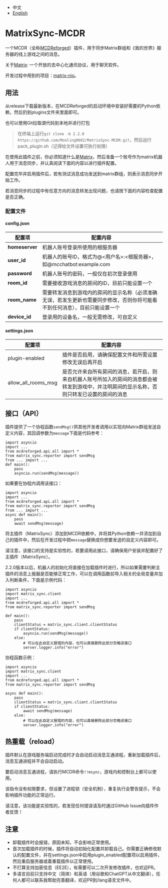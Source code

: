 - 中文
- [English](https://github.com/Mooling0602/MatrixSync-MCDR/blob/main/README_en_us.md)

# MatrixSync-MCDR
一个MCDR（全称[MCDReforged](https://mcdreforged.com/)）插件，用于同步Matrix群组和《我的世界》服务器的线上游戏之间的消息。

关于[Matrix](https://matrix.org/): 一个开放的去中心化通讯协议，用于聊天软件。

开发过程中用到的项目：[matrix-nio](https://pypi.org/project/matrix-nio/)。

## 用法
从release下载最新版本，在MCDReforged的启动环境中安装好需要的Python依赖，然后扔到plugins文件夹里面即可。

也可以使用Git拉取源代码到本地并进行打包
> 在终端上运行`git clone -b 2.2.0 https://github.com/Mooling0602/MatrixSync-MCDR.git`，然后运行pack_plugin.sh（记得给文件设置可执行权限）

在使用此插件之前，你必须知道什么是[Matrix](https://matrix.org/)，然后准备一个账号作为matrix机器人用于消息同步，并认真阅读下面的内容以进行插件配置。

配置完毕并启用插件后，若有测试消息成功发送到matrix群组，则表示消息同步开始工作。

若消息同步的过程中有任意方向的消息转发出现问题，也请按下面的内容检查配置是否正确。

### 配置文件
#### config.json

| 配置项 | 配置内容 |
| - | - |
| **homeserver** | 机器人账号登录所使用的根服务器 |
| **user_id** | 机器人的账号ID，格式为@<用户名>:<根服务器>，如@mcchatbot:example.com |
| **password** | 机器人账号的密码，一般仅在初次登录使用 |
| **room_id** | 需要接收游戏消息的房间的ID，目前只能设置一个 |
| **room_name** | 需要转发消息到游戏内的房间的显示名称（必须准确无误，若发生更新也需要同步修改，否则你将可能看不到任何消息），目前只能设置一个 |
| **device_id** | 登录用的设备名，一般无需修改，可自定义 |

#### settings.json

| 配置项 | 配置内容 |
| - | - |
| plugin-enabled | 插件是否启用，请确保配置文件和所需设置修改无误后再开启 |
| allow_all_rooms_msg | 是否允许来自所有房间的消息，若开启，则来自机器人账号所加入的房间的消息都会被转发到游戏中，并注明房间的显示名称，否则只转发已设置的房间的消息 |

## 接口（API）
插件提供了一个协程函数`sendMsg()`供其他开发者调用以实现向Matrix群组发送自定义内容，其回调参数为`message`下面是代码参考：
```
import asyncio
import ...
from mcdreforged.api.all import *
from matrix_sync.reporter import sendMsg
from ... import ...
def main():
    pass
    asyncio.run(sendMsg(message))
```
如果要在协程内调用该接口：
```
import asyncio
import ...
from mcdreforged.api.all import *
from matrix_sync.reporter import sendMsg
from ... import ...
async def main():
    pass
    await sendMsg(message)
```
将主插件（MatrixSync）添加到MCDR依赖中，并将其Python依赖一并添加到自己的插件中，然后在开发过程中把`message`替换成你想要发送的自定义内容即可。

请注意，该接口的支持是实验性的，若要调用此接口，请确保用户安装并配置好了主插件（MatrixSync）。

2.2.0版本以后，机器人的初始化将直接在加载插件时进行，所以如果需要判断主插件的消息上报器是否能够正常工作，可以在调用函数前导入相关的全局变量并加入判断条件，下面是示例代码：
```
import asyncio
import matrix_sync.client
import ...
from mcdreforged.api.all import *
from matrix_sync.reporter import sendMsg

def main():
    pass
    clientStatus = matrix_sync.client.clientStatus
    if clientStatus:
        asyncio.run(sendMsg(message))
    else:
        # 可以在此自定义报错的内容，也可以直接删除此部分忽略该接口
        server.logger.info("error")
```
协程函数示例：
```
import asyncio
import matrix_sync.client
import ...
from mcdreforged.api.all import *
from matrix_sync.reporter import sendMsg

async def main():
    pass
    clientStatus = matrix_sync.client.clientStatus
    if clientStatus:
        await sendMsg(message)
    else:
        # 可以在此自定义报错的内容，也可以直接删除此部分忽略该接口
        server.logger.info("error")
```

## 热重载（reload）
插件默认在游戏服务端启动完成时才会自动启动消息互通进程，重新加载插件后，消息互通进程并不会自动启动。

要启动消息互通进程，请执行MCDR命令`!!msync`，游戏内和控制台上都可以使用。

该指令没有权限要求，但设置了进程锁（安全机制），重复执行会警告提示，不会影响插件功能的正常运行。

请注意，该功能是实验性的，若发现任何错误请及时通过GitHub Issue向插件作者反馈！

## 注意
- 卸载插件时会报错，原因未知，不会影响正常使用。
- 首次加载插件的时候，插件将自动初始化配置并卸载自己。你需要正确修改默认的配置文件，并在settings.json中启用plugin_enabled配置项以启用插件，然后重启服务器或着重载插件以正常使用。
- 不打算支持加密信息（EE2E），有需要可以二次开发修改插件，也欢迎PR。
- 多语言目前只支持中文（简体）和英语（用谷歌和ChatGPT从中文翻译），任何人都可以联系我帮助完善翻译，欢迎PR到/lang语言文件中。
